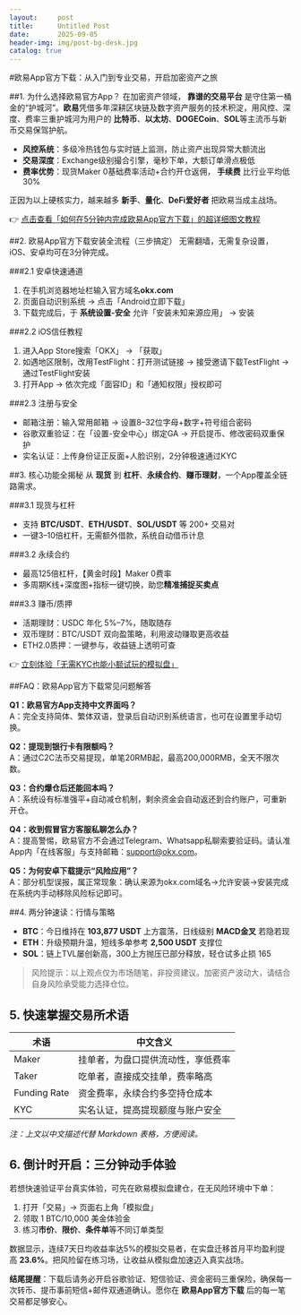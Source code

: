 ```yaml
---
layout:     post
title:      Untitled Post
date:       2025-09-05
header-img: img/post-bg-desk.jpg
catalog: true
---
```


#欧易App官方下载：从入门到专业交易，开启加密资产之旅

##1. 为什么选择欧易官方App？
在加密资产领域， **靠谱的交易平台** 是守住第一桶金的“护城河”。**欧易**凭借多年深耕区块链及数字资产服务的技术积淀，用风控、深度、费率三重护城河为用户的 **比特币**、**以太坊**、**DOGECoin**、**SOL**等主流币与新币交易保驾护航。

- **风控系统**：多级冷热钱包与实时链上监测，防止资产出现异常大额流出  
- **交易深度**：Exchange级别撮合引擎，毫秒下单，大额订单滑点极低  
- **费率优势**：现货Maker 0基础费率活动+合约开仓返佣， **手续费** 比行业平均低30%  

正因为以上硬核实力，越来越多 **新手**、**量化**、**DeFi爱好者** 把欧易当成主战场。

👉 [点击查看「如何在5分钟内完成欧易App官方下载」的超详细图文教程](https://okxdog.com/)

##2. 欧易App官方下载安装全流程（三步搞定）
无需翻墙，无需复杂设置，iOS、安卓均可在3分钟完成。

###2.1 安卓快速通道
1. 在手机浏览器地址栏输入官方域名**okx.com**  
2. 页面自动识别系统 → 点击「Android立即下载」  
3. 下载完成后，于 **系统设置-安全** 允许「安装未知来源应用」 → 安装  

###2.2 iOS信任教程
1. 进入App Store搜索「OKX」 → 「获取」  
2. 如遇地区限制，改用TestFlight：打开测试链接 → 接受邀请下载TestFlight → 通过TestFlight安装  
3. 打开App → 依次完成「面容ID」和「通知权限」授权即可  

###2.3 注册与安全
- 邮箱注册：输入常用邮箱 → 设置8–32位字母+数字+符号组合密码  
- 谷歌双重验证：在「设置-安全中心」绑定GA → 开启提币、修改密码双重保护  
- 实名认证：上传身份证正反面+人脸识别，2分钟极速通过KYC  

##3. 核心功能全揭秘
从 **现货** 到 **杠杆**、**永续合约**、**赚币理财**，一个App覆盖全链路需求。

###3.1 现货与杠杆
- 支持 **BTC/USDT**、**ETH/USDT**、**SOL/USDT** 等 200+ 交易对  
- 一键3–10倍杠杆，无需额外借款，系统自动借币计息  

###3.2 永续合约
- 最高125倍杠杆，【黄金时段】Maker 0费率  
- 多周期K线+深度图+指标一键切换，助您**精准捕捉买卖点**  

###3.3 赚币/质押
- 活期理财：USDC 年化 5%–7%，随取随存  
- 双币理财：BTC/USDT 双向盈策略，利用波动赚取更高收益  
- ETH2.0质押：一键参与，收益链上透明可查  

👉 [立刻体验「无需KYC也能小额试玩的模拟盘」](https://okxdog.com/)

##FAQ：欧易App官方下载常见问题解答

**Q1：欧易官方App支持中文界面吗？**  
A：完全支持简体、繁体双语，登录后自动识别系统语言，也可在设置里手动切换。

**Q2：提现到银行卡有限额吗？**  
A：通过C2C法币交易提现，单笔20RMB起，最高200,000RMB，全天不限次数。

**Q3：合约爆仓后还能回本吗？**  
A：系统设有标准强平+自动减仓机制，剩余资金会自动返还到合约账户，可重新开仓。

**Q4：收到假冒官方客服私聊怎么办？**  
A：提高警惕，欧易官方不会通过Telegram、Whatsapp私聊索要验证码。请认准App内「在线客服」与支持邮箱：support@okx.com。

**Q5：为何安卓下载提示“风险应用”？**  
A：部分机型误报，属正常现象：确认来源为okx.com域名→允许安装→安装完成在系统内手动移除风险标记即可。

##4. 两分钟速读：行情与策略
- **BTC**：今日维持在 **103,877 USDT** 上方震荡，日线级别 **MACD金叉** 若隐若现  
- **ETH**：升级预期升温，短线多单参考 **2,500 USDT** 支撑位  
- **SOL**：链上TVL屡创新高，300上方抛压已部分释放，轻仓试多止损 165  

>风险提示：以上观点仅为市场随笔，非投资建议。加密资产波动大，请结合自身风险承受能力选择仓位。

## 5. 快速掌握交易所术语
| 术语　| 中文含义　|
|---|---|
| Maker | 挂单者，为盘口提供流动性，享低费率 |
| Taker | 吃单者，直接成交挂单，费率略高 |
| Funding Rate | 资金费率，永续合约多空持仓成本 |
| KYC | 实名认证，提高提现额度与账户安全 |

*注：上文以中文描述代替 Markdown 表格，方便阅读。*

## 6. 倒计时开启：三分钟动手体验
若想快速验证平台真实体验，可先在欧易模拟盘建仓，在无风险环境中下单：  
1. 打开「交易」→ 页面右上角「模拟盘」  
2. 领取 1 BTC/10,000 美金体验金  
3. 练习**市价**、**限价**、**条件单**等不同订单类型  

数据显示，连续7天日均收益率达5%的模拟交易者，在实盘迁移首月平均盈利提高 **23.6%**。把风险留在练习场，让收益从模拟盘加速迈入真实战场。

**结尾提醒**：下载后请务必开启谷歌验证、短信验证、资金密码三重保险，确保每一次转币、提币事前短信+邮件双通道确认。愿你在 **欧易App官方下载** 后的每一笔交易都足够安心。